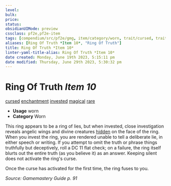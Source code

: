 ```yaml
---
level:
bulk:
price:
status:
obsidianUIMode: preview
cssclass: pf2e,pf2e-item
tags: [compendium/src/pf2e/gmg, item/category/worn, trait/cursed, trait/enchantment, trait/invested, trait/magical, trait/rare]
aliases: [Ring Of Truth *Item 10*, "Ring Of Truth"]
title: Ring Of Truth *Item 10*
linter-yaml-title-alias: Ring Of Truth *Item 10*
date created: Monday, June 19th 2023, 5:15:11 pm
date modified: Thursday, June 29th 2023, 5:30:32 pm
---
```


# Ring Of Truth *Item 10*

[cursed](rules/traits/cursed-gmg.md) [enchantment](rules/traits/enchantment.md) [invested](rules/traits/invested.md) [magical](rules/traits/magical.md) [rare](rules/traits/rare.md)  

- **Usage** worn
- **Category** Worn

This ring appears to be a ring of lies, but when invested, close investigation reveals angelic wings and divine creatures [hidden](rules/conditions.md#Hidden) on the face of the ring. When you invest the ring, you are rendered unable to tell a deliberate lie, in either speech or writing. If you attempt to omit the truth or phrase things truthfully but deceptively, roll a DC 11 flat check; on a failure, the ring itself blurts out the entire truth (as you believe it) as an answer. Keeping silent does not activate the ring's curse.

Once the curse has activated for the first time, the ring fuses to you.

*Source: Gamemastery Guide p. 91*
